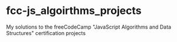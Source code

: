 # fcc-js_algoirthms_projects
My solutions to the freeCodeCamp "JavaScript Algorithms and Data Structures" certification projects
